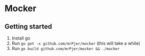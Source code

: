 Mocker
======

Getting started
---------------

1. Install go
2. Run `go get -x github.com/mrPjer/mocker` (this will take a while)
3. Run `go build github.com/mrPjer/mocker && ./mocker`
